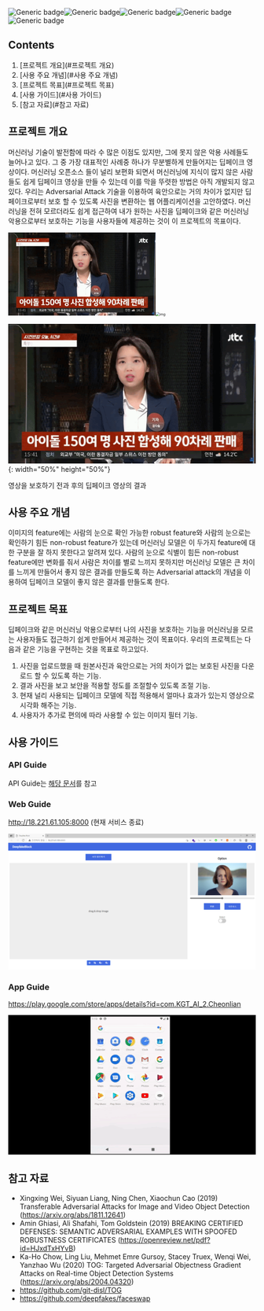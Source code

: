 ![Generic badge](https://img.shields.io/badge/tensorflow-1.8-red.svg)![Generic badge](https://img.shields.io/badge/python-3.6-green.svg)![Generic badge](https://img.shields.io/badge/os-linux-blue.svg)![Generic badge](https://img.shields.io/badge/cuda-10.0-silver.svg)![Generic badge](https://img.shields.io/badge/DeepfakeBlock-1.0v(closed)-silver.svg)



## Contents

1. [프로젝트 개요](#프로젝트 개요)
3. [사용 주요 개념](#사용 주요 개념)
4. [프로젝트 목표](#프로젝트 목표)
5. [사용 가이드](#사용 가이드)
5. [참고 자료](#참고 자료)



## 프로젝트 개요

머신러닝 기술이 발전함에 따라 수 많은 이점도 있지만, 그에 못지 않은 악용 사례들도 늘어나고 있다. 그 중 가장 대표적인 사례중 하나가 무분별하게 만들어지는 딥페이크 영상이다. 머신러닝 오픈소스 들이 널리 보편화 되면서 머신러닝에 지식이 많지 않은 사람들도 쉽게 딥페이크 영상을 만들 수 있는데 이를 막을 뚜렷한 방법은 아직 개발되지 않고 있다. 
우리는 Adversarial Attack 기술을 이용하여 육안으로는 거의 차이가 없지만 딥페이크로부터 보호 할 수 있도록 사진을 변환하는 웹 어플리케이션을 고안하였다. 머신러닝을 전혀 모르더라도 쉽게 접근하여 내가 원하는 사진을 딥페이크와 같은 머신러닝 악용으로부터 보호하는 기능을 사용자들에 제공하는 것이 이 프로젝트의 목표이다.



<img src="README.assets/1Eb4lgp_iPBFkS2ubQuOanpivenoOL8rYqdJ15wQ6Jd8X1Tk9Qd1zm8EZ21CChhlK8csuXdRZYptJbhglMKgbFgkkdJfLo-JGVkPcX2KRtFpDqqZg6blL-6Bhn7KlQvl" alt="img" style="zoom:50%;" /><img src="README.assets/zL5lSuDuNkxb6SCe6xCzvN8_aGoi9GnLEdtPrlNqBN0ASz7MpcY8bdw0nQKQGyYZdXWgnBKdVDv9CLJPBMgp8P5ePVV-Ynr3VLyMy0ERLtmZQfTMYNqf4-0QiCfebiFk" alt="img" style="zoom:50%;" />





![title](README.assets/1Eb4lgp_iPBFkS2ubQuOanpivenoOL8rYqdJ15wQ6Jd8X1Tk9Qd1zm8EZ21CChhlK8csuXdRZYptJbhglMKgbFgkkdJfLo-JGVkPcX2KRtFpDqqZg6blL-6Bhn7KlQvl){: width="50%" height="50%"}

영상을 보호하기 전과 후의 딥페이크 영상의 결과



## 사용 주요 개념 

이미지의 feature에는 사람의 눈으로 확인 가능한 robust feature와 사람의 눈으로는 확인하기 힘든 non-robust feature가 있는데 머신러닝 모델은 이 두가지 feature에 대한 구분을 잘 하지 못한다고 알려져 있다. 
사람의 눈으로 식별이 힘든 non-robust feature에만 변화를 줘서 사람은 차이를 별로 느끼지 못하지만 머신러닝 모델은 큰 차이를 느끼게 만들어서 좋지 않은 결과를 만들도록 하는 Adversarial attack의 개념을 이용하여 딥페이크 모델이 좋지 않은 결과를 만들도록 한다.



## 프로젝트 목표

딥페이크와 같은 머신러닝 악용으로부터 나의 사진을 보호하는 기능을 머신러닝을 모르는 사용자들도 접근하기 쉽게 만들어서 제공하는 것이 목표이다. 
우리의 프로젝트는 다음과 같은 기능을 구현하는 것을 목표로 하고있다.

1.	사진을 업로드했을 때 원본사진과 육안으로는 거의 차이가 없는 보호된 사진을 다운로드 할 수 있도록 하는 기능.
2.	결과 사진을 보고 보안을 적용할 정도를 조절할수 있도록 조절 기능.
3.	현재 널리 사용되는 딥페이크 모델에 직접 적용해서 얼마나 효과가 있는지 영상으로 시각화 해주는 기능.
4.	사용자가 추가로 편의에 따라 사용할 수 있는 이미지 필터 기능.



## 사용 가이드

### API Guide

API Guide는 [해당 문서](./API_Guide.md)를 참고



### Web Guide

http://18.221.61.105:8000 (현재 서비스 종료)

![img](README.assets/9lh4-vWRKnOJ1mSyR-S-3YEQYAasMZ_YSOLDJl0Nd9u0CLB8Dit1hwAiYU-i3xjIW4FwOoJh50kz6i6_Jxv7Agm-nqmVBQF8yB6EnBeb3G97MtWywxvq_rsV8f5xI_xj)

### App Guide

https://play.google.com/store/apps/details?id=com.KGT_AI_2.Cheonlian

![img](README.assets/quGWemHwMSdlNRuAhasM1ffhMYwDTBIt_ExvYj0KWzVFxB-PR__YOXN0yM-HmrSiQM38u-COX9dk6DLVCFMffeSwJy97isDzjjv_-cCIjQhveTT6cdLGeFmPjhidlweA)





## 참고 자료

- Xingxing Wei, Siyuan Liang, Ning Chen, Xiaochun Cao (2019) Transferable Adversarial Attacks for Image and Video Object Detection (https://arxiv.org/abs/1811.12641)
- Amin Ghiasi, Ali Shafahi, Tom Goldstein (2019) BREAKING CERTIFIED DEFENSES: SEMANTIC ADVERSARIAL EXAMPLES WITH SPOOFED ROBUSTNESS CERTIFICATES (https://openreview.net/pdf?id=HJxdTxHYvB)
- Ka-Ho Chow, Ling Liu, Mehmet Emre Gursoy, Stacey Truex, Wenqi Wei, Yanzhao Wu (2020) TOG: Targeted Adversarial Objectness Gradient Attacks on Real-time Object Detection Systems (https://arxiv.org/abs/2004.04320)
- https://github.com/git-disl/TOG
- https://github.com/deepfakes/faceswap

